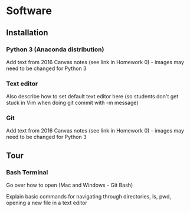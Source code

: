 # Software 

## Installation

### Python 3 (Anaconda distribution)

Add text from 2016 Canvas notes (see link in Homework 0) - images may need to be changed for Python 3

### Text editor

Also describe how to set default text editor here (so students don't get stuck in Vim when doing git commit with -m message)

### Git

Add text from 2016 Canvas notes (see link in Homework 0) - images may need to be changed for Python 3


## Tour

### Bash Terminal

Go over how to open (Mac and Windows - Git Bash)

Explain basic commands for navigating through directories, ls, pwd, opening a new file in a text editor